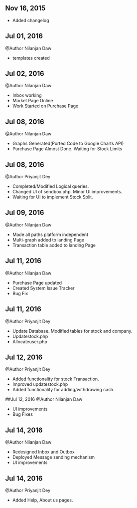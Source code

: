 ## Nov 16, 2015
- Added changelog

## Jul 01, 2016
@Author Nilanjan Daw
- templates created

## Jul 02, 2016
@Author Nilanjan Daw
- Inbox working
- Market Page Online
- Work Started on Purchase Page

## Jul 08, 2016
@Author Nilanjan Daw
- Graphs Generated(Ported Code to Google Charts API)
- Purchase Page Almost Done. Waiting for Stock Limits

## Jul 08, 2016
@Author Priyanjit Dey
- Completed/Modified Logical queries.
- Changed UI of sendbox.php. Minor UI improvements.
- Waiting for UI to implement Stock Split.

## Jul 09, 2016
@Author Nilanjan Daw
- Made all paths platform independent
- Multi-graph added to landing Page
- Transaction table added to landing Page

## Jul 11, 2016
@Author Nilanjan Daw
- Purchase Page updated
- Created System Issue Tracker
- Bug Fix

## Jul 11, 2016
@Author Priyanjit Dey
- Update Database. Modified tables for stock and company.
- Updatestock.php
- Allocateuser.php

## Jul 12, 2016
@Author Priyanjit Dey
- Added functionality for stock Transaction.
- Improved updatestock.php
- Added functionality for adding/withdrawing cash.

##Jul 12, 2016
@Author Nilanjan Daw
- UI improvements
- Bug Fixes

## Jul 14, 2016
@Author Nilanjan Daw
- Redesigned Inbox and Outbox
- Deployed Message sending mechanism
- UI improvements

## Jul 14, 2016
@Author Priyanjit Dey
- Added Help, About us pages.
